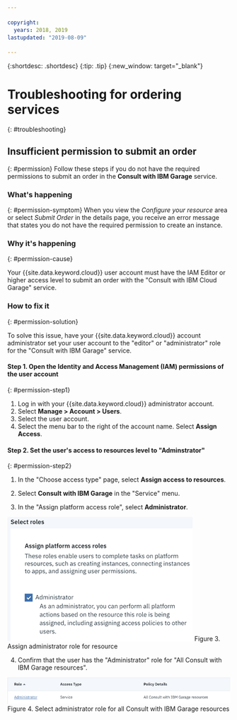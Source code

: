 ```yaml
---

copyright:
  years: 2018, 2019
lastupdated: "2019-08-09"

---
```


<!-- Common attributes used in the template are defined as follows: -->
{:shortdesc: .shortdesc}
{:tip: .tip}
{:new_window: target="_blank"}

# Troubleshooting for ordering services
{: #troubleshooting}

## Insufficient permission to submit an order
{: #permission}
Follow these steps if you do not have the required permissions to submit an order in the **Consult with IBM Garage** service.

### What's happening
{: #permission-symptom}
When you view the *Configure your resource* area or  select *Submit Order* in the details page, you receive an error message that states you do not have the required permission to create an instance.

### Why it's happening
{: #permission-cause}

Your {{site.data.keyword.cloud}} user account must have the IAM Editor or higher access level to submit an order with the "Consult with IBM Cloud Garage" service.

### How to fix it
{: #permission-solution}

To solve this issue, have your {{site.data.keyword.cloud}} account administrator set your user account to the "editor" or "administrator" role for the "Consult with IBM Garage" service.

#### Step 1. Open the Identity and Access Management (IAM) permissions of the user account
{: #permission-step1}

1. Log in with your {{site.data.keyword.cloud}} administrator account.
2. Select **Manage > Account > Users**.
3. Select the user account.
4. Select the menu bar to the right of the account name.  Select **Assign Access**.

#### Step 2. Set the user's access to resources level to "Adminstrator"
{: #permission-step2}

1. In the "Choose access type" page, select **Assign access to resources**.
2. Select **Consult with IBM Garage** in the "Service" menu.

3. In the "Assign platform access role", select **Administrator**.

![Assign administrator role for resource](images/assign-platform-access-role.png "Assign platform access roles") Figure 3. Assign administrator role for resource

4. Confirm that the user has the "Administrator" role for "All Consult with IBM Garage resources".

![Select administrator role for all Consult with IBM Garage resources](images/result-administrator-access.png "Administrator access to service") Figure 4. Select administrator role for all Consult with IBM Garage resources
